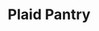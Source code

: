 ---
title: "Plaid Pantry"
url: /portland/plaid-pantry-southeast-division-street-2/
shop: convenience
---